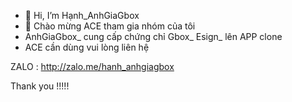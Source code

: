 - 👋 Hi, I’m Hạnh_AnhGiaGbox
- 👀 Chào mừng ACE tham gia nhóm của tôi 
- AnhGiaGbox_ cung cấp chứng chỉ Gbox_ Esign_ lên APP clone 
- ACE cần dùng vui lòng liên hệ 

ZALO : http://zalo.me/hanh_anhgiagbox

 Thank you !!!!!
<!---
AnhGiaGbox2023/AnhGiaGbox2023 is a ✨ special ✨ repository because its `README.md` (this file) appears on your GitHub profile.
You can click the Preview link to take a look at your changes.
--->

